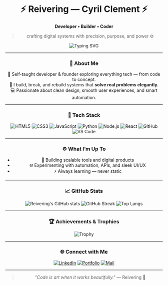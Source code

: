 <!-- ᴘʀᴏғɪʟᴇ ʀᴇᴀᴅᴍᴇ | ʀᴇɪᴠᴇʀɪɴɢ -->

<div align="center">

# ⚡ Reivering — Cyril Clement ⚡  
**Developer • Builder • Coder**

> crafting digital systems with precision, purpose, and power ⚙️

![Typing SVG](https://readme-typing-svg.demolab.com?font=JetBrains+Mono&pause=1000&color=0EF7F5&center=true&vCenter=true&width=600&lines=Founder+%7C+Developer+%7C+Tech+Builder;Building+ideas+into+code;Automation.+Design.+Speed.)

---

### 🧠 About Me
🚀 Self-taught developer & founder exploring everything tech — from code to concept.  
🧩 I build, break, and rebuild systems that **solve real problems elegantly.**  
💻 Passionate about clean design, smooth user experiences, and smart automation.

---

### 🧰 Tech Stack
![HTML5](https://img.shields.io/badge/HTML5-%23E34F26.svg?style=for-the-badge&logo=html5&logoColor=white)
![CSS3](https://img.shields.io/badge/CSS3-%231572B6.svg?style=for-the-badge&logo=css3&logoColor=white)
![JavaScript](https://img.shields.io/badge/JavaScript-%23F7DF1E.svg?style=for-the-badge&logo=javascript&logoColor=black)
![Python](https://img.shields.io/badge/Python-%233776AB.svg?style=for-the-badge&logo=python&logoColor=white)
![Node.js](https://img.shields.io/badge/Node.js-%23339933.svg?style=for-the-badge&logo=nodedotjs&logoColor=white)
![React](https://img.shields.io/badge/React-%2361DAFB.svg?style=for-the-badge&logo=react&logoColor=black)
![GitHub](https://img.shields.io/badge/GitHub-%23181717.svg?style=for-the-badge&logo=github&logoColor=white)
![VS Code](https://img.shields.io/badge/VS%20Code-%23007ACC.svg?style=for-the-badge&logo=visualstudiocode&logoColor=white)

---

### ⚙️ What I’m Up To
- 🧩 Building scalable tools and digital products  
- 🌐 Experimenting with automation, APIs, and sleek UI/UX  
- ⚡ Always learning — never static  

---

### 📈 GitHub Stats
![Reivering's GitHub stats](https://github-readme-stats.vercel.app/api?username=reivering&show_icons=true&theme=tokyonight&hide_border=true&bg_color=0D1117)
![GitHub Streak](https://streak-stats.demolab.com?user=reivering&theme=tokyonight&hide_border=true&background=0D1117)
![Top Langs](https://github-readme-stats.vercel.app/api/top-langs/?username=reivering&layout=compact&theme=tokyonight&hide_border=true&bg_color=0D1117)

---

### 🏆 Achievements & Trophies
![Trophy](https://github-profile-trophy.vercel.app/?username=reivering&theme=onedark&no-frame=true&no-bg=true&margin-w=15)

---

### 🌐 Connect with Me
[![LinkedIn](https://img.shields.io/badge/LinkedIn-0A66C2?style=for-the-badge&logo=linkedin&logoColor=white)](https://linkedin.com/in/your-link)
[![Portfolio](https://img.shields.io/badge/Website-000000?style=for-the-badge&logo=About.me&logoColor=white)](https://yourportfolio.com)
[![Mail](https://img.shields.io/badge/Email-FF6C37?style=for-the-badge&logo=gmail&logoColor=white)](mailto:your.email@example.com)

---

> *"Code is art when it works beautifully."* — Reivering 🧬

</div>
